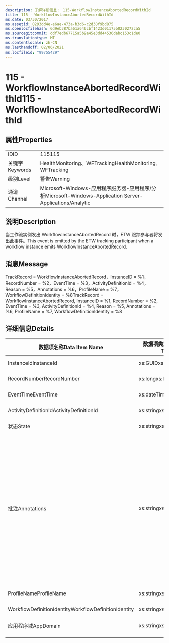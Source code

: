 ```yaml
---
description: 了解详细信息： 115-WorkflowInstanceAbortedRecordWithId
title: 115 - WorkflowInstanceAbortedRecordWithId
ms.date: 03/30/2017
ms.assetid: 0293dd4e-e6ae-473a-b3d6-c2d38f9bd875
ms.openlocfilehash: 6d9eb387ba61a646cbf1423d01175b0230272ca5
ms.sourcegitcommit: ddf7edb67715a5b9a45e3dd44536dabc153c1de0
ms.translationtype: MT
ms.contentlocale: zh-CN
ms.lasthandoff: 02/06/2021
ms.locfileid: "99755429"
---
```

# <a name="115---workflowinstanceabortedrecordwithid"></a><span data-ttu-id="f6b80-103">115 - WorkflowInstanceAbortedRecordWithId</span><span class="sxs-lookup"><span data-stu-id="f6b80-103">115 - WorkflowInstanceAbortedRecordWithId</span></span>

## <a name="properties"></a><span data-ttu-id="f6b80-104">属性</span><span class="sxs-lookup"><span data-stu-id="f6b80-104">Properties</span></span>  
  
|||  
|-|-|  
|<span data-ttu-id="f6b80-105">ID</span><span class="sxs-lookup"><span data-stu-id="f6b80-105">ID</span></span>|<span data-ttu-id="f6b80-106">115</span><span class="sxs-lookup"><span data-stu-id="f6b80-106">115</span></span>|  
|<span data-ttu-id="f6b80-107">关键字</span><span class="sxs-lookup"><span data-stu-id="f6b80-107">Keywords</span></span>|<span data-ttu-id="f6b80-108">HealthMonitoring、WFTracking</span><span class="sxs-lookup"><span data-stu-id="f6b80-108">HealthMonitoring, WFTracking</span></span>|  
|<span data-ttu-id="f6b80-109">级别</span><span class="sxs-lookup"><span data-stu-id="f6b80-109">Level</span></span>|<span data-ttu-id="f6b80-110">警告</span><span class="sxs-lookup"><span data-stu-id="f6b80-110">Warning</span></span>|  
|<span data-ttu-id="f6b80-111">通道</span><span class="sxs-lookup"><span data-stu-id="f6b80-111">Channel</span></span>|<span data-ttu-id="f6b80-112">Microsoft-Windows-应用程序服务器-应用程序/分析</span><span class="sxs-lookup"><span data-stu-id="f6b80-112">Microsoft-Windows-Application Server-Applications/Analytic</span></span>|  
  
## <a name="description"></a><span data-ttu-id="f6b80-113">说明</span><span class="sxs-lookup"><span data-stu-id="f6b80-113">Description</span></span>  

 <span data-ttu-id="f6b80-114">当工作流实例发出 WorkflowInstanceAbortedRecord 时，ETW 跟踪参与者将发出此事件。</span><span class="sxs-lookup"><span data-stu-id="f6b80-114">This event is emitted by the ETW tracking participant when a workflow instance emits WorkflowInstanceAbortedRecord.</span></span>  
  
## <a name="message"></a><span data-ttu-id="f6b80-115">消息</span><span class="sxs-lookup"><span data-stu-id="f6b80-115">Message</span></span>  

 <span data-ttu-id="f6b80-116">TrackRecord = WorkflowInstanceAbortedRecord，InstanceID = %1，RecordNumber = %2，EventTime = %3，ActivityDefinitionId = %4，Reason = %5，Annotations = %6，ProfileName = %7，WorkflowDefinitionIdentity = %8</span><span class="sxs-lookup"><span data-stu-id="f6b80-116">TrackRecord = WorkflowInstanceAbortedRecord, InstanceID = %1, RecordNumber = %2, EventTime = %3, ActivityDefinitionId = %4, Reason = %5,  Annotations = %6, ProfileName = %7, WorkflowDefinitionIdentity = %8</span></span>  
  
## <a name="details"></a><span data-ttu-id="f6b80-117">详细信息</span><span class="sxs-lookup"><span data-stu-id="f6b80-117">Details</span></span>  
  
|<span data-ttu-id="f6b80-118">数据项名称</span><span class="sxs-lookup"><span data-stu-id="f6b80-118">Data Item Name</span></span>|<span data-ttu-id="f6b80-119">数据项类型</span><span class="sxs-lookup"><span data-stu-id="f6b80-119">Data Item Type</span></span>|<span data-ttu-id="f6b80-120">说明</span><span class="sxs-lookup"><span data-stu-id="f6b80-120">Description</span></span>|  
|--------------------|--------------------|-----------------|  
|<span data-ttu-id="f6b80-121">InstanceId</span><span class="sxs-lookup"><span data-stu-id="f6b80-121">InstanceId</span></span>|<span data-ttu-id="f6b80-122">xs:GUID</span><span class="sxs-lookup"><span data-stu-id="f6b80-122">xs:GUID</span></span>|<span data-ttu-id="f6b80-123">工作流的实例 ID</span><span class="sxs-lookup"><span data-stu-id="f6b80-123">The instance id for the workflow</span></span>|  
|<span data-ttu-id="f6b80-124">RecordNumber</span><span class="sxs-lookup"><span data-stu-id="f6b80-124">RecordNumber</span></span>|<span data-ttu-id="f6b80-125">xs:long</span><span class="sxs-lookup"><span data-stu-id="f6b80-125">xs:long</span></span>|<span data-ttu-id="f6b80-126">发出的记录的序列号</span><span class="sxs-lookup"><span data-stu-id="f6b80-126">The sequence number of the emitted record</span></span>|  
|<span data-ttu-id="f6b80-127">EventTime</span><span class="sxs-lookup"><span data-stu-id="f6b80-127">EventTime</span></span>|<span data-ttu-id="f6b80-128">xs:dateTime</span><span class="sxs-lookup"><span data-stu-id="f6b80-128">xs:dateTime</span></span>|<span data-ttu-id="f6b80-129">发出该事件时的 UTC 时间</span><span class="sxs-lookup"><span data-stu-id="f6b80-129">The time in UTC when the event was emitted</span></span>|  
|<span data-ttu-id="f6b80-130">ActivityDefinitionId</span><span class="sxs-lookup"><span data-stu-id="f6b80-130">ActivityDefinitionId</span></span>|<span data-ttu-id="f6b80-131">xs:string</span><span class="sxs-lookup"><span data-stu-id="f6b80-131">xs:string</span></span>|<span data-ttu-id="f6b80-132">工作流中根活动的名称</span><span class="sxs-lookup"><span data-stu-id="f6b80-132">The name of the root activity in the workflow</span></span>|  
|<span data-ttu-id="f6b80-133">状态</span><span class="sxs-lookup"><span data-stu-id="f6b80-133">State</span></span>|<span data-ttu-id="f6b80-134">xs:string</span><span class="sxs-lookup"><span data-stu-id="f6b80-134">xs:string</span></span>|<span data-ttu-id="f6b80-135">工作流的当前状态。</span><span class="sxs-lookup"><span data-stu-id="f6b80-135">The current state of the Workflow.</span></span>|  
|<span data-ttu-id="f6b80-136">批注</span><span class="sxs-lookup"><span data-stu-id="f6b80-136">Annotations</span></span>|<span data-ttu-id="f6b80-137">xs:string</span><span class="sxs-lookup"><span data-stu-id="f6b80-137">xs:string</span></span>|<span data-ttu-id="f6b80-138">已添加到此事件中的批注。</span><span class="sxs-lookup"><span data-stu-id="f6b80-138">The annotations that were added to this event.</span></span> <span data-ttu-id="f6b80-139">值存储在 xml 元素中，格式为 \<items> \< item name = "annotationName" type="System.String"> a \</item> \</items> 。</span><span class="sxs-lookup"><span data-stu-id="f6b80-139">The values are stored in an xml element in the format \<items>\< item name = "annotationName" type="System.String">annotationValue\</item>\</items>.</span></span> <span data-ttu-id="f6b80-140">如果未指定任何批注，则该字符串包含 \<items/> 。</span><span class="sxs-lookup"><span data-stu-id="f6b80-140">If no annotations are specified then the string contains \<items/>.</span></span> <span data-ttu-id="f6b80-141">ETW 事件大小受到 ETW 缓冲区大小或 ETW 事件最大负载的限制。</span><span class="sxs-lookup"><span data-stu-id="f6b80-141">The ETW event size is limited by the ETW buffer size or the max payload for an ETW event.</span></span> <span data-ttu-id="f6b80-142">如果事件的大小超过 ETW 限制，则通过删除批注并将批注值替换为 ... 来截断事件。 \<items> \</items></span><span class="sxs-lookup"><span data-stu-id="f6b80-142">If the size of the event exceeds the ETW limits, then the event is truncated by dropping the annotations and replacing the annotation value with \<items>...\</items>.</span></span>|  
|<span data-ttu-id="f6b80-143">ProfileName</span><span class="sxs-lookup"><span data-stu-id="f6b80-143">ProfileName</span></span>|<span data-ttu-id="f6b80-144">xs:string</span><span class="sxs-lookup"><span data-stu-id="f6b80-144">xs:string</span></span>|<span data-ttu-id="f6b80-145">导致发出此事件的跟踪配置文件的名称</span><span class="sxs-lookup"><span data-stu-id="f6b80-145">The name or the tracking profile that resulted in this event being emitted</span></span>|  
|<span data-ttu-id="f6b80-146">WorkflowDefinitionIdentity</span><span class="sxs-lookup"><span data-stu-id="f6b80-146">WorkflowDefinitionIdentity</span></span>|<span data-ttu-id="f6b80-147">xs:string</span><span class="sxs-lookup"><span data-stu-id="f6b80-147">xs:string</span></span>|<span data-ttu-id="f6b80-148">工作流定义 ID</span><span class="sxs-lookup"><span data-stu-id="f6b80-148">The workflow definition id</span></span>|  
|<span data-ttu-id="f6b80-149">应用程序域</span><span class="sxs-lookup"><span data-stu-id="f6b80-149">AppDomain</span></span>|<span data-ttu-id="f6b80-150">xs:string</span><span class="sxs-lookup"><span data-stu-id="f6b80-150">xs:string</span></span>|<span data-ttu-id="f6b80-151">由 AppDomain.CurrentDomain.FriendlyName 返回的字符串。</span><span class="sxs-lookup"><span data-stu-id="f6b80-151">The string returned by AppDomain.CurrentDomain.FriendlyName.</span></span>|
